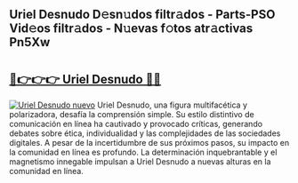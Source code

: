 ## Uriel Desnudo D𝚎sn𝚞dos filtr𝚊dos - Parts-PSO Vid𝚎os filtr𝚊dos - N𝚞evas f𝚘tos atr𝚊ctivas Pn5Xw

# <h2><a href="http://mbati9.tromn.icu/?c=Uriel+Desnudo">🔗👉👉👉 Uriel Desnudo 🔗🔗</a></h2>

[![Uriel Desnudo nuevo](https://i.imgur.com/pEAQMta.gif)](http://mbati9.tromn.icu/?c=Uriel+Desnudo)
Uriel Desnudo, una figura multifacética y polarizadora, desafía la comprensión simple. Su estilo distintivo de comunicación en línea ha cautivado y provocado críticas, generando debates sobre ética, individualidad y las complejidades de las sociedades digitales. A pesar de la incertidumbre de sus próximos pasos, su impacto en la comunidad en línea es profundo. La determinación inquebrantable y el magnetismo innegable impulsan a Uriel Desnudo a nuevas alturas en la comunidad en línea.
